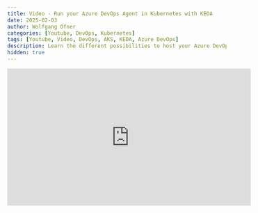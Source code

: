 ```yaml
---
title: Video - Run your Azure DevOps Agent in Kubernetes with KEDA
date: 2025-02-03
author: Wolfgang Ofner
categories: [Youtube, DevOps, Kubernetes]
tags: [Youtube, Video, DevOps, AKS, KEDA, Azure DevOps]
description: Learn the different possibilities to host your Azure DevOps agents and take a deep dive into running your agent inside a Docker container and then deploy it to a Kubernetes cluster where it can be automatically scaled with KEDA. 
hidden: true
---
```


<iframe width="560" height="315" src="https://www.youtube.com/embed/42EzF7lQXf0?si=zha4Uig2mH3Z_Az6" title="YouTube video player" frameborder="0" allow="accelerometer; autoplay; clipboard-write; encrypted-media; gyroscope; picture-in-picture; web-share" referrerpolicy="strict-origin-when-cross-origin" allowfullscreen></iframe>